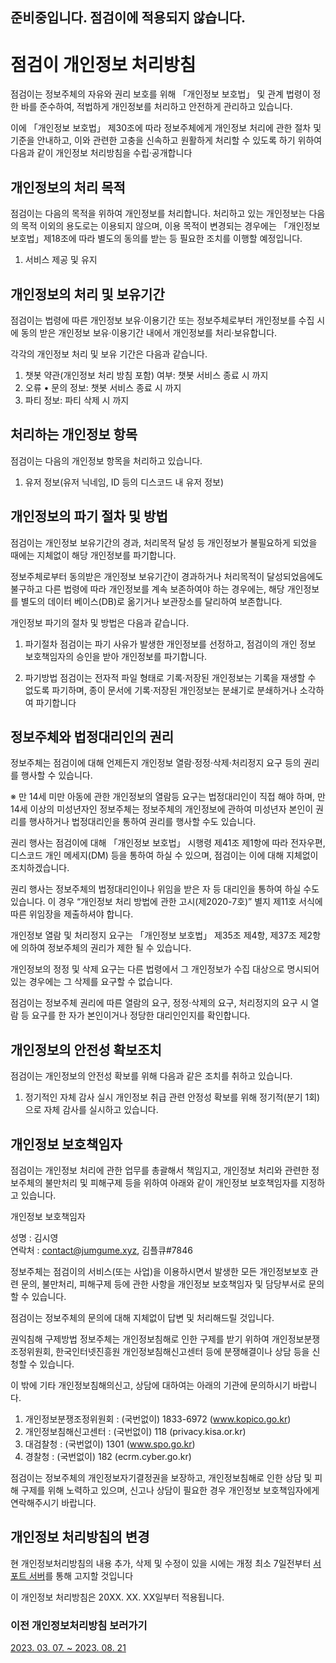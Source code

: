 ## 준비중입니다. 점검이에 적용되지 않습니다.

# 점검이 개인정보 처리방침
점검이는 정보주체의 자유와 권리 보호를 위해 「개인정보 보호법」 및 관계 법령이 정한 바를 준수하여,
적법하게 개인정보를 처리하고 안전하게 관리하고 있습니다.

이에 「개인정보 보호법」 제30조에 따라 정보주체에게 개인정보 처리에 관한 절차 및 기준을 안내하고, 이와 관련한 고충을
신속하고 원활하게 처리할 수 있도록 하기 위하여 다음과 같이 개인정보 처리방침을 수립·공개합니다

## 개인정보의 처리 목적
 점검이는 다음의 목적을 위하여 개인정보를 처리합니다. 처리하고 있는 개인정보는 다음의 목적 이외의 용도로는 이용되지 않으며,
이용 목적이 변경되는 경우에는 「개인정보 보호법」제18조에 따라 별도의 동의를 받는 등 필요한 조치를 이행할 예정입니다.

1. 서비스 제공 및 유지

## 개인정보의 처리 및 보유기간
점검이는 법령에 따른 개인정보 보유·이용기간 또는 정보주체로부터 개인정보를
수집 시에 동의 받은 개인정보 보유·이용기간 내에서 개인정보를 처리·보유합니다.

각각의 개인정보 처리 및 보유 기간은 다음과 같습니다.
1. 챗봇 약관(개인정보 처리 방침 포함) 여부: 챗봇 서비스 종료 시 까지
2. 오류 • 문의 정보: 챗봇 서비스 종료 시 까지
3. 파티 정보: 파티 삭제 시 까지 

## 처리하는 개인정보 항목
점검이는 다음의 개인정보 항목을 처리하고 있습니다.

1. 유저 정보(유저 닉네임, ID 등의 디스코드 내 유저 정보)

## 개인정보의 파기 절차 및 방법
점검이는 개인정보 보유기간의 경과, 처리목적 달성 등 개인정보가 불필요하게 되었을 때에는
지체없이 해당 개인정보를 파기합니다.

정보주체로부터 동의받은 개인정보 보유기간이 경과하거나 처리목적이 달성되었음에도 불구하고 다른 법령에 따라
개인정보를 계속 보존하여야 하는 경우에는, 해당 개인정보를 별도의 데이터 베이스(DB)로 옮기거나 보관장소를 달리하여 보존합니다.

개인정보 파기의 절차 및 방법은 다음과 같습니다.

1. 파기절차
점검이는 파기 사유가 발생한 개인정보를 선정하고, 점검이의 개인 정보 보호책임자의 승인을 받아 개인정보를 파기합니다.

2. 파기방법
점검이는 전자적 파일 형태로 기록·저장된 개인정보는 기록을 재생할 수 없도록
파기하며, 종이 문서에 기록·저장된 개인정보는 분쇄기로 분쇄하거나 소각하여 파기합니다

## 정보주체와 법정대리인의 권리
정보주체는 점검이에 대해 언제든지 개인정보 열람·정정·삭제·처리정지 요구 등의 권리를 행사할 수 있습니다.

※ 만 14세 미만 아동에 관한 개인정보의 열람등 요구는 법정대리인이 직접 해야 하며, 만 14세 이상의 미성년자인 정보주체는 정보주체의 개인정보에 관하여
미성년자 본인이 권리를 행사하거나 법정대리인을 통하여 권리를 행사할 수도 있습니다.

권리 행사는 점검이에 대해 「개인정보 보호법」 시행령 제41조 제1항에 따라 전자우편, 디스코드 개인 메세지(DM) 등을 통하여 하실 수 있으며, 점검이는 이에 대해
지체없이 조치하겠습니다.

권리 행사는 정보주체의 법정대리인이나 위임을 받은 자 등 대리인을 통하여 하실 수도 있습니다.
이 경우 “개인정보 처리 방법에 관한 고시(제2020-7호)” 별지 제11호 서식에 따른 위임장을 제출하셔야 합니다.

개인정보 열람 및 처리정지 요구는 「개인정보 보호법」 제35조 제4항, 제37조 제2항에 의하여 정보주체의 권리가 제한 될 수 있습니다.

개인정보의 정정 및 삭제 요구는 다른 법령에서 그 개인정보가 수집 대상으로 명시되어 있는 경우에는 그 삭제를 요구할 수 없습니다.

점검이는 정보주체 권리에 따른 열람의 요구, 정정·삭제의 요구, 처리정지의 요구 시 열람 등 요구를 한 자가 본인이거나 정당한 대리인인지를 확인합니다.

## 개인정보의 안전성 확보조치
점검이는 개인정보의 안전성 확보를 위해 다음과 같은 조치를 취하고 있습니다.

1. 정기적인 자체 감사 실시
개인정보 취급 관련 안정성 확보를 위해 정기적(분기 1회)으로 자체 감사를 실시하고 있습니다.

## 개인정보 보호책임자
점검이는 개인정보 처리에 관한 업무를 총괄해서 책임지고, 개인정보 처리와
관련한 정보주체의 불만처리 및 피해구제 등을 위하여 아래와 같이 개인정보 보호책임자를 지정하고 있습니다.

개인정보 보호책임자

성명 : 김시영<br>
연락처 : contact@jumgume.xyz, 김플큐#7846<br>

정보주체는 점검이의 서비스(또는 사업)을 이용하시면서 발생한 모든 개인정보보호 관련 문의, 불만처리, 피해구제 등에 관한
사항을 개인정보 보호책임자 및 담당부서로 문의할 수 있습니다.

점검이는 정보주체의 문의에 대해 지체없이 답변 및 처리해드릴 것입니다.

권익침해 구제방법
정보주체는 개인정보침해로 인한 구제를 받기 위하여 개인정보분쟁조정위원회, 한국인터넷진흥원 개인정보침해신고센터 등에
분쟁해결이나 상담 등을 신청할 수 있습니다.

이 밖에 기타 개인정보침해의신고, 상담에 대하여는 아래의 기관에 문의하시기 바랍니다.

1. 개인정보분쟁조정위원회 : (국번없이) 1833-6972 (www.kopico.go.kr)
2. 개인정보침해신고센터 : (국번없이) 118 (privacy.kisa.or.kr)
3. 대검찰청 : (국번없이) 1301 (www.spo.go.kr)
4. 경찰청 : (국번없이) 182 (ecrm.cyber.go.kr)

점검이는 정보주체의 개인정보자기결정권을 보장하고, 개인정보침해로 인한 상담 및 피해 구제를 위해 노력하고 있으며,
신고나 상담이 필요한 경우 개인정보 보호책임자에게 연락해주시기 바랍니다.

## 개인정보 처리방침의 변경
현 개인정보처리방침의 내용 추가, 삭제 및 수정이 있을 시에는 개정 최소 7일전부터 [서포트 서버](https://jumgume.xyz/discord)를 통해 고지할 것입니다

이 개인정보 처리방침은 20XX. XX. XX일부터 적용됩니다. 

### 이전 개인정보처리방침 보러가기
[2023. 03. 07. ~ 2023. 08. 21](https://github.com/KimPlQ/jumgume-help/blob/fd0428ac0d171392f20d590bcd070e119dfc4248/privacy/Privacy.md)
